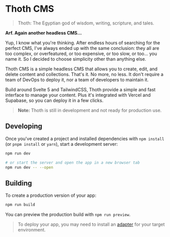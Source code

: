 # Thoth CMS

> Thoth: The Egyptian god of wisdom, writing, scripture, and tales.

**Arf. Again another headless CMS...**

Yup, I know what you're thinking. After endless hours of searching for the perfect CMS, I've always ended up with the same conclusion: they all are too complex, or overfeatured, or too expensive, or too slow, or too... you name it. So I decided to choose simplicity other than anything else. 

Thoth CMS is a simple headless CMS that allows you to create, edit, and delete content and collections. That's it. No more, no less.
It don't require a team of DevOps to deploy it, nor a team of developers to maintain it. 

Build around Svelte 5 and TailwindCSS, Thoth provide a simple and fast interface to manage your content. Plus it's integrated with Vercel and Supabase, so you can deploy it in a few clicks.

> **Note:** Thoth is still in development and not ready for production use.



## Developing

Once you've created a project and installed dependencies with `npm install` (or `pnpm install` or `yarn`), start a development server:

```bash
npm run dev

# or start the server and open the app in a new browser tab
npm run dev -- --open
```

## Building

To create a production version of your app:

```bash
npm run build
```

You can preview the production build with `npm run preview`.

> To deploy your app, you may need to install an [adapter](https://svelte.dev/docs/kit/adapters) for your target environment.
